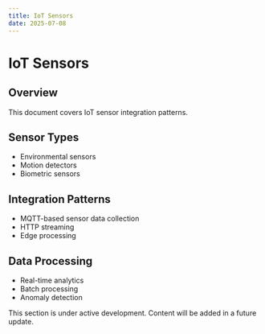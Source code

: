 ```yaml
---
title: IoT Sensors
date: 2025-07-08
---
```


# IoT Sensors

## Overview

This document covers IoT sensor integration patterns.

## Sensor Types

- Environmental sensors
- Motion detectors
- Biometric sensors

## Integration Patterns

- MQTT-based sensor data collection
- HTTP streaming
- Edge processing

## Data Processing

- Real-time analytics
- Batch processing
- Anomaly detection

This section is under active development. Content will be added in a future update.
